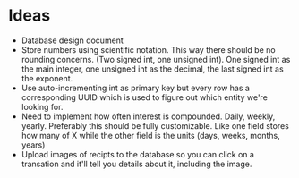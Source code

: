 # Ideas

- Database design document
- Store numbers using scientific notation. This way there should be no rounding concerns. (Two signed int, one unsigned int). One signed int as the main integer, one unsigned int as the decimal, the last signed int as the exponent.
- Use auto-incrementing int as primary key but every row has a corresponding UUID which is used to figure out which entity we're looking for.
- Need to implement how often interest is compounded. Daily, weekly, yearly. Preferably this should be fully customizable. Like one field stores how many of X while the other field is the units (days, weeks, months, years)
- Upload images of recipts to the database so you can click on a transation and it'll tell you details about it, including the image.
